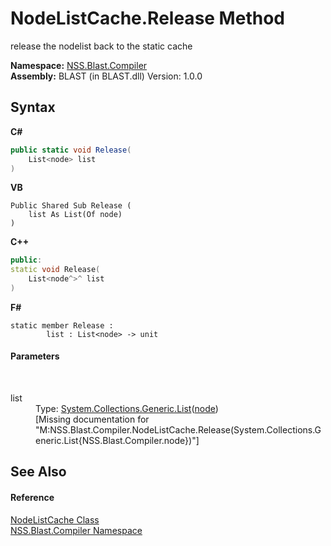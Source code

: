 # NodeListCache.Release Method 
 

release the nodelist back to the static cache

**Namespace:**&nbsp;<a href="26a25caa-f50b-92ad-f15c-dbb9db1493ae">NSS.Blast.Compiler</a><br />**Assembly:**&nbsp;BLAST (in BLAST.dll) Version: 1.0.0

## Syntax

**C#**<br />
``` C#
public static void Release(
	List<node> list
)
```

**VB**<br />
``` VB
Public Shared Sub Release ( 
	list As List(Of node)
)
```

**C++**<br />
``` C++
public:
static void Release(
	List<node^>^ list
)
```

**F#**<br />
``` F#
static member Release : 
        list : List<node> -> unit 

```


#### Parameters
&nbsp;<dl><dt>list</dt><dd>Type: <a href="https://docs.microsoft.com/dotnet/api/system.collections.generic.list-1" target="_blank" rel="noopener noreferrer">System.Collections.Generic.List</a>(<a href="7dc9b7e9-64ad-f224-ae1a-4e6639739f56">node</a>)<br />\[Missing <param name="list"/> documentation for "M:NSS.Blast.Compiler.NodeListCache.Release(System.Collections.Generic.List{NSS.Blast.Compiler.node})"\]</dd></dl>

## See Also


#### Reference
<a href="c366c26d-606f-fda5-9bab-5302c240799a">NodeListCache Class</a><br /><a href="26a25caa-f50b-92ad-f15c-dbb9db1493ae">NSS.Blast.Compiler Namespace</a><br />